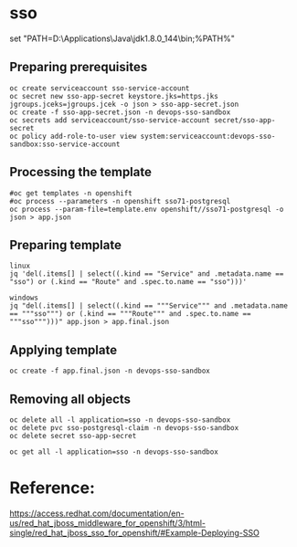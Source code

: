 # sso

set "PATH=D:\Applications\Java\jdk1.8.0_144\bin;%PATH%"


## Preparing prerequisites
```
oc create serviceaccount sso-service-account
oc secret new sso-app-secret keystore.jks=https.jks jgroups.jceks=jgroups.jcek -o json > sso-app-secret.json
oc create -f sso-app-secret.json -n devops-sso-sandbox
oc secrets add serviceaccount/sso-service-account secret/sso-app-secret
oc policy add-role-to-user view system:serviceaccount:devops-sso-sandbox:sso-service-account
```

## Processing the template
```
#oc get templates -n openshift
#oc process --parameters -n openshift sso71-postgresql
oc process --param-file=template.env openshift//sso71-postgresql -o json > app.json
```

## Preparing template
```
linux
jq 'del(.items[] | select((.kind == "Service" and .metadata.name == "sso") or (.kind == "Route" and .spec.to.name == "sso")))'
```
```
windows
jq "del(.items[] | select((.kind == """Service""" and .metadata.name == """sso""") or (.kind == """Route""" and .spec.to.name == """sso""")))" app.json > app.final.json
```

## Applying template
```
oc create -f app.final.json -n devops-sso-sandbox
```

## Removing all objects
```
oc delete all -l application=sso -n devops-sso-sandbox
oc delete pvc sso-postgresql-claim -n devops-sso-sandbox
oc delete secret sso-app-secret

oc get all -l application=sso -n devops-sso-sandbox

```

# Reference:
https://access.redhat.com/documentation/en-us/red_hat_jboss_middleware_for_openshift/3/html-single/red_hat_jboss_sso_for_openshift/#Example-Deploying-SSO
